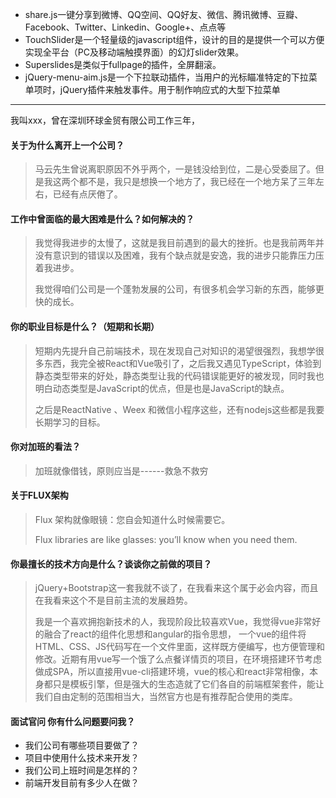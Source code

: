 - share.js一键分享到微博、QQ空间、QQ好友、微信、腾讯微博、豆瓣、Facebook、Twitter、Linkedin、Google+、点点等
- TouchSlider是一个轻量级的javascript组件，设计的目的是提供一个可以方便实现全平台（PC及移动端触摸界面）的幻灯slider效果。
- Superslides是类似于fullpage的插件，全屏翻滚。
- jQuery-menu-aim.js是一个下拉联动插件，当用户的光标瞄准特定的下拉菜单项时，jQuery插件来触发事件。用于制作响应式的大型下拉菜单

----

我叫xxx，曾在深圳环球金贸有限公司工作三年，<!--你对我们公司了解多少？你为什么想来我们公司工作？-->

#### 关于为什么离开上一个公司？

> 马云先生曾说离职原因不外乎两个，一是钱没给到位，二是心受委屈了。但是我这两个都不是，我只是想换一个地方了，我已经在一个地方呆了三年左右，已经有点厌倦了。
>

#### 工作中曾面临的最大困难是什么？如何解决的？

> 我觉得我进步的太慢了，这就是我目前遇到的最大的挫折。也是我前两年并没有意识到的错误以及困难，我有个缺点就是安逸，我的进步只能靠压力压着我进步。
>
> 我觉得咱们公司是一个蓬勃发展的公司，有很多机会学习新的东西，能够更快的成长。

#### 你的职业目标是什么？（短期和长期）

> 短期内先提升自己前端技术，现在发现自己对知识的渴望很强烈，我想学很多东西，我完全被React和Vue吸引了，之后我又遇见TypeScript，体验到静态类型带来的好处，静态类型让我的代码错误能更好的被发现，同时我也明白动态类型是JavaScript的优点，但是也是JavaScript的缺点。
>
> 之后是ReactNative 、Weex 和微信小程序这些，还有nodejs这些都是我要长期学习的目标。

#### 你对加班的看法？

> 加班就像借钱，原则应当是------救急不救穷

#### 关于FLUX架构

> Flux 架构就像眼镜：您自会知道什么时候需要它。
>
> Flux libraries are like glasses: you’ll know when you need them.

#### 你最擅长的技术方向是什么？谈谈你之前做的项目？

> jQuery+Bootstrap这一套我就不谈了，在我看来这个属于必会内容，而且在我看来这个不是目前主流的发展趋势。
>
> 我是一个喜欢拥抱新技术的人，我现阶段比较喜欢Vue，我觉得vue非常好的融合了react的组件化思想和angular的指令思想， 一个vue的组件将HTML、CSS、JS代码写在一个文件里面，这样既方便编写，也方便管理和修改。近期有用vue写一个饿了么点餐详情页的项目，在环境搭建环节考虑做成SPA，所以直接用vue-cli搭建环境，vue的核心和react非常相像，本身都只是模板引擎，但是强大的生态造就了它们各自的前端框架套件，能让我们自由定制的范围相当大，当然官方也是有推荐配合使用的类库。 

#### 面试官问 你有什么问题要问我？

- 我们公司有哪些项目要做了？
- 项目中使用什么技术来开发？
- 我们公司上班时间是怎样的？
- 前端开发目前有多少人在做？